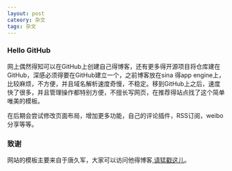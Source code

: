 ```yaml
---
layout: post
cateory: 杂文
tags: 杂文
---
```


### Hello GitHub 

网上偶然得知可以在GitHub上创建自己得博客，还有更多得开源项目将仓库建在GitHub，深感必须得要在GitHub建立一个，之前博客放在sina 得app engine上，比较麻烦，不方便，并且域名解析速度奇慢，不稳定。移到GitHub上之后，速度快了很多，并且管理操作都特别方便，不擅长写网页，在推荐得站点找了这个简单唯美的模板。  

在后期会尝试修改页面布局，增加更多功能，自己的评论插件，RSS订阅，weibo分享等等。

### 致谢

网站的模板主要来自于唐久军，大家可以访问他得博客,[请猛戳这儿](http://tangjiujun.github.io)。
